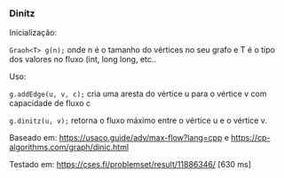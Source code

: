 ### Dinitz

Inicialização:

``Graoh<T> g(n);`` onde n é o tamanho do vértices no seu grafo e T é o tipo dos valores no fluxo (int, long long, etc..    

Uso:

``g.addEdge(u, v, c);`` cria uma aresta do vértice u para o vértice v com capacidade de fluxo c

``g.dinitz(u, v);`` retorna o fluxo máximo entre o vértice u e o vértice v.
 
Baseado em: https://usaco.guide/adv/max-flow?lang=cpp e https://cp-algorithms.com/graph/dinic.html 

Testado em: https://cses.fi/problemset/result/11886346/ [630 ms]

